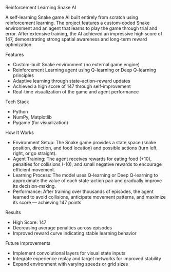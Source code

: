 Reinforcement Learning Snake AI

A self-learning Snake game AI built entirely from scratch using reinforcement learning. The project features a custom-coded Snake environment and an agent that learns to play the game through trial and error. After extensive training, the AI achieved an impressive high score of 147, demonstrating strong spatial awareness and long-term reward optimization.

Features
- Custom-built Snake environment (no external game engine)
- Reinforcement Learning agent using Q-learning or Deep Q-learning principles
- Adaptive learning through state–action–reward updates
- Achieved a high score of 147 through self-improvement
- Real-time visualization of the game and agent performance

Tech Stack
- Python
- NumPy, Matplotlib
- Pygame (for visualization)

How It Works
- Environment Setup: The Snake game provides a state space (snake position, direction, and food location) and possible actions (turn left, right, or go straight).
- Agent Training: The agent receives rewards for eating food (+10), penalties for collisions (-10), and small negative rewards to encourage efficient movement.
- Learning Process: The model uses Q-learning or Deep Q-learning to approximate the value of each state-action pair and gradually improve its decision-making.
- Performance: After training over thousands of episodes, the agent learned to avoid collisions, anticipate movement patterns, and maximize its score — achieving 147 points.

Results
- High Score: 147
- Decreasing average penalties across episodes
- Improved reward curve indicating stable learning behavior

Future Improvements
- Implement convolutional layers for visual state inputs
- Integrate experience replay and target networks for improved stability
- Expand environment with varying speeds or grid sizes

  
